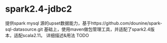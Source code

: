 # spark2.4-jdbc2
提供spark mysql 源的upset数据能力，基于https://github.com/dounine/spark-sql-datasource.git 基础上，使用maven做包管理工具，并适配了spark2.4版本，适配scala2.11。
详细描述&用法 TODO
